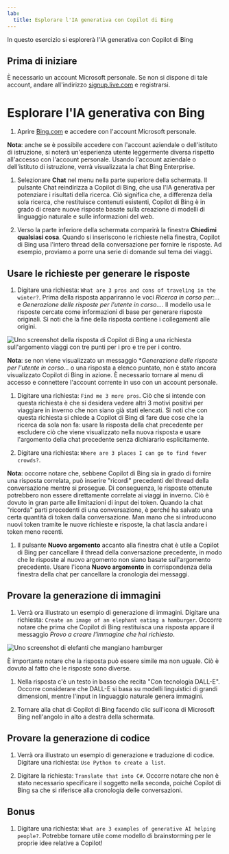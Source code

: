 ```yaml
---
lab:
  title: Esplorare l'IA generativa con Copilot di Bing
---
```


In questo esercizio si esplorerà l'IA generativa con Copilot di Bing 

## Prima di iniziare
È necessario un account Microsoft personale. Se non si dispone di tale account, andare all'indirizzo [signup.live.com](https://signup.live.com/signup?azure-portal=true) e registrarsi.

# Esplorare l'IA generativa con Bing

1. Aprire [Bing.com](https://www.bing.com?azure-portal=true) e accedere con l'account Microsoft personale.

**Nota**: anche se è possibile accedere con l'account aziendale o dell'istituto di istruzione, si noterà un'esperienza utente leggermente diversa rispetto all'accesso con l'account personale. Usando l'account aziendale o dell'istituto di istruzione, verrà visualizzata la chat Bing Enterprise. 

1. Selezionare **Chat** nel menu nella parte superiore della schermata. Il pulsante Chat reindirizza a Copilot di Bing, che usa l'IA generativa per potenziare i risultati della ricerca. Ciò significa che, a differenza della sola ricerca, che restituisce contenuti esistenti, Copilot di Bing è in grado di creare nuove risposte basate sulla creazione di modelli di linguaggio naturale e sulle informazioni del web.  
    
1. Verso la parte inferiore della schermata comparirà la finestra **Chiedimi qualsiasi cosa**. Quando si inseriscono le richieste nella finestra, Copilot di Bing usa l'intero thread della conversazione per fornire le risposte. Ad esempio, proviamo a porre una serie di domande sul tema dei viaggi. 

## Usare le richieste per generare le risposte

1. Digitare una richiesta: `What are 3 pros and cons of traveling in the winter?`. Prima della risposta appariranno le voci *Ricerca in corso per:...* e *Generazione delle risposte per l'utente in corso...*. Il modello usa le risposte cercate come informazioni di base per generare risposte originali. Si noti che la fine della risposta contiene i collegamenti alle origini. 

![Uno screenshot della risposta di Copilot di Bing a una richiesta sull'argomento viaggi con tre punti per i pro e tre per i contro.](../media/generative-ai/bing-copilot-response-traveling.png) 

**Nota**: se non viene visualizzato un messaggio **Generazione delle risposte per l'utente in corso...* o una risposta a 	elenco puntato, non è stato ancora visualizzato Copilot di Bing in azione. È necessario tornare al menu di accesso e connettere l'account corrente in uso con un account personale. 
 
1. Digitare una richiesta: `Find me 3 more pros`. Ciò che si intende con questa richiesta è che si desidera vedere altri 3 motivi positivi per viaggiare in inverno che non siano già stati elencati. Si noti che con questa richiesta si chiede a Copilot di Bing di fare due cose che la ricerca da sola non fa: usare la risposta della chat precedente per escludere ciò che viene visualizzato nella nuova risposta e usare l'argomento della chat precedente senza dichiararlo esplicitamente. 

1. Digitare una richiesta: `Where are 3 places I can go to find fewer crowds?`. 

**Nota**: occorre notare che, sebbene Copilot di Bing sia in grado di fornire una risposta correlata, può inserire "ricordi" precedenti del thread della conversazione mentre si prosegue. Di conseguenza, le risposte ottenute potrebbero non essere direttamente correlate ai viaggi in inverno. Ciò è dovuto in gran parte alle limitazioni di input dei token. Quando la chat "ricorda" parti precedenti di una conversazione, è perché ha salvato una certa quantità di token dalla conversazione. Man mano che si introducono nuovi token tramite le nuove richieste e risposte, la chat lascia andare i token meno recenti. 

1. Il pulsante **Nuovo argomento** accanto alla finestra chat è utile a Copilot di Bing per cancellare il thread della conversazione precedente, in modo che le risposte al nuovo argomento non siano basate sull'argomento precedente. Usare l'icona **Nuovo argomento** in corrispondenza della finestra della chat per cancellare la cronologia dei messaggi. 

## Provare la generazione di immagini

1. Verrà ora illustrato un esempio di generazione di immagini. Digitare una richiesta: `Create an image of an elephant eating a hamburger`. Occorre notare che prima che Copilot di Bing restituisca una risposta appare il messaggio *Provo a creare l'immagine che hai richiesto*. 

![Uno screenshot di elefanti che mangiano hamburger](../media/generative-ai/dall-e-elephant.png)

È importante notare che la risposta può essere simile ma non uguale. Ciò è dovuto al fatto che le risposte sono diverse.  

1. Nella risposta c'è un testo in basso che recita "Con tecnologia DALL-E". Occorre considerare che DALL-E si basa su modelli linguistici di grandi dimensioni, mentre l'input in linguaggio naturale genera immagini. 

1. Tornare alla chat di Copilot di Bing facendo clic sull'icona di Microsoft Bing nell'angolo in alto a destra della schermata. 

## Provare la generazione di codice

1. Verrà ora illustrato un esempio di generazione e traduzione di codice. Digitare una richiesta: `Use Python to create a list`. 

1. Digitare la richiesta: `Translate that into C#`. Occorre notare che non è stato necessario specificare il soggetto nella seconda, poiché Copilot di Bing sa che si riferisce alla cronologia delle conversazioni. 

## Bonus 

1. Digitare una richiesta: `What are 3 examples of generative AI helping people?`. Potrebbe tornare utile come modello di brainstorming per le proprie idee relative a Copilot!  

